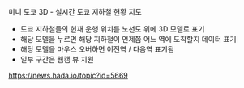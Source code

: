 미니 도쿄 3D - 실시간 도쿄 지하철 현황 지도 

- 도쿄 지하철들의 현재 운행 위치를 노선도 위에 3D 모델로 표기
- 해당 모델을 누르면 해당 지하철이 언제쯤 어느 역에 도착할지 데이터 표기
- 해당 모델을 마우스 오버하면 이전역 / 다음역 표기됨
- 일부 구간은 웹캠 뷰 지원

https://news.hada.io/topic?id=5669 